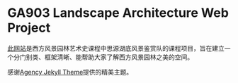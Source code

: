 
# GA903 Landscape Architecture Web Project

[此网站](https://artistyusen.github.io/GA903-Landscape-Architecture-Web/)是西方风景园林艺术史课程中思源湖底风景鉴赏队的课程项目，旨在建立一个分门别类、框架清晰、能帮助大家了解西方风景园林之美的空间。

感谢[Agency Jekyll Theme](https://github.com/raviriley/agency-jekyll-theme)提供的精美主题。
